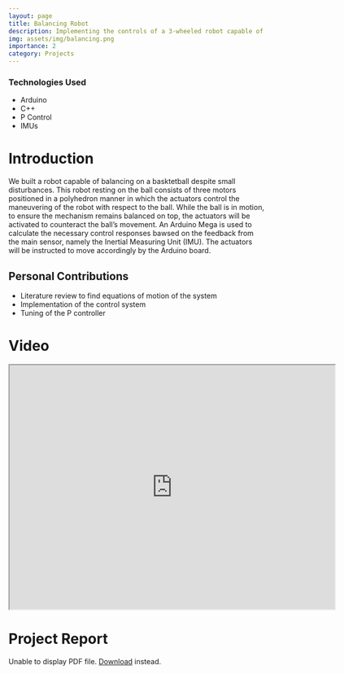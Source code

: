 ```yaml
---
layout: page
title: Balancing Robot
description: Implementing the controls of a 3-wheeled robot capable of balancing on a basketball.
img: assets/img/balancing.png
importance: 2
category: Projects
---
```


### Technologies Used
- Arduino
- C++
- P Control
- IMUs

# Introduction

We built a robot capable of balancing on a basktetball despite small disturbances. This robot resting on the ball consists of three motors positioned in a polyhedron manner in which the actuators control the maneuvering of the robot with respect to the ball. While the ball is in motion, to ensure the mechanism remains balanced on top, the actuators will be activated to counteract the ball’s movement. An Arduino Mega is used to calculate the necessary control responses bawsed on the feedback from the main sensor, namely the Inertial Measuring Unit (IMU). The actuators will be instructed to move accordingly by the Arduino board.

## Personal Contributions	
- Literature review to find equations of motion of the system
- Implementation of the control system
- Tuning of the P controller

# Video

<div id="a" align="center">
<iframe src="https://drive.google.com/file/d/1-XLWjoTJ7TukqudAsLmh2ffgU7wl32YO/preview" width="640" height="480" allow="autoplay"></iframe>
</div>

# Project Report

<object data="/assets/pdf/balancing_robot.pdf" type="application/pdf" width="100%" height="500px">
      <p>Unable to display PDF file. <a href="/assets/pdf/balancing_robot.pdf">Download</a> instead.</p>
    </object>

